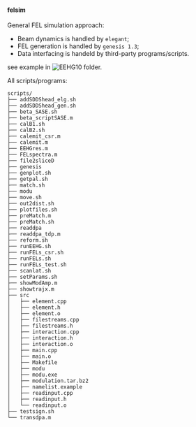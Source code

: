 #### felsim

General FEL simulation approach:
* Beam dynamics is handled by `elegant`;
* FEL generation is handled by `genesis 1.3`;
* Data interfacing is handeld by third-party programs/scripts.

see example in ![EEHG10](/EEHG10) folder.

All scripts/programs:
```shell
scripts/
├── addSDDShead_elg.sh
├── addSDDShead_gen.sh
├── beta_SASE.sh
├── beta_scriptSASE.m
├── calB1.sh
├── calB2.sh
├── calemit_csr.m
├── calemit.m
├── EEHGres.m
├── FELspectra.m
├── file2sliceD
├── genesis
├── genplot.sh
├── getpal.sh
├── match.sh
├── modu
├── move.sh
├── out2dist.sh
├── plotfiles.sh
├── preMatch.m
├── preMatch.sh
├── readdpa
├── readdpa_tdp.m
├── reform.sh
├── runEEHG.sh
├── runFELs_csr.sh
├── runFELs.sh
├── runFELs_test.sh
├── scanlat.sh
├── setParams.sh
├── showModAmp.m
├── showtrajx.m
├── src
│   ├── element.cpp
│   ├── element.h
│   ├── element.o
│   ├── filestreams.cpp
│   ├── filestreams.h
│   ├── interaction.cpp
│   ├── interaction.h
│   ├── interaction.o
│   ├── main.cpp
│   ├── main.o
│   ├── Makefile
│   ├── modu
│   ├── modu.exe
│   ├── modulation.tar.bz2
│   ├── namelist.example
│   ├── readinput.cpp
│   ├── readinput.h
│   └── readinput.o
├── testsign.sh
└── transdpa.m
```
